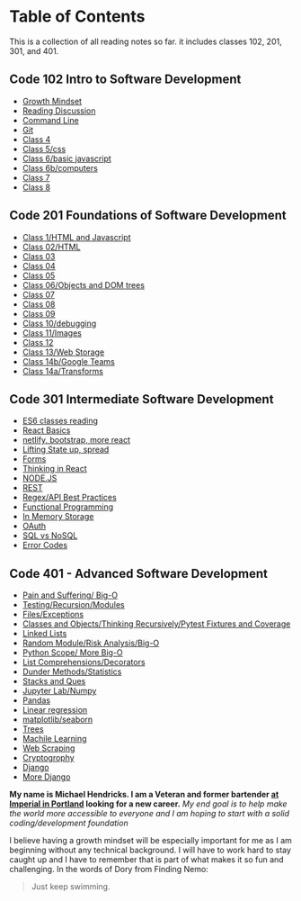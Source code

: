 
# Table of Contents

This is a collection of all reading notes so far. it includes classes 102, 201, 301, and 401.

## Code 102 Intro to Software Development

* [Growth Mindset](growth-mindset.md)
* [Reading Discussion](discussion.md)
* [Command Line](command-line.md)
* [Git](Class-3.md)
* [Class 4](Class-4.html)
* [Class 5/css](Class-5.html)
* [Class 6/basic javascript](Class-6.html)
* [Class 6b/computers](Class-6b.html)
* [Class 7](Class-7.md)
* [Class 8](Class-8.md)

## Code 201 Foundations of Software Development

* [Class 1/HTML and Javascript](class-01.md)
* [Class 02/HTML](class-02.md)
* [Class 03](class-03.md)
* [Class 04](class-04.md)
* [Class 05](class-05.md)
* [Class 06/Objects and DOM trees](class-06.md)
* [Class 07](class-07.md)
* [Class 08](class-08.md)
* [Class 09](class-09.md)
* [Class 10/debugging](class-10.md)
* [Class 11/Images](class-11.md)
* [Class 12](class-12.md)
* [Class 13/Web Storage](class-13.md)
* [Class 14b/Google Teams](class-14b.md)
* [Class 14a/Transforms](class-14a.md)

## Code 301 Intermediate Software Development

* [ES6 classes reading](reading-01.md)
* [React Basics](reading-class1.md)
* [netlify, bootstrap, more react](reading-02.md)
* [Lifting State up, spread](reading-03.md)
* [Forms](reading-04.md)
* [Thinking in React](reading-05.md)
* [NODE.JS](reading-06.md)
* [REST](reading-07.md)
* [Regex/API Best Practices](reading-08.md)
* [Functional Programming](reading-09.md)
* [In Memory Storage](reading-10.md)
* [OAuth](reading-11.md)
* [SQL vs NoSQL](reading-12.md)
* [Error Codes](reading-13.md)

## Code 401 - Advanced Software Development

* [Pain and Suffering/ Big-O](readingNotes-01.md)
* [Testing/Recursion/Modules](readingNotes-02.md)
* [Files/Exceptions](readingNotes-03.md)
* [Classes and Objects/Thinking Recursively/Pytest Fixtures and Coverage](readingNotes-04.md)
* [Linked Lists](readingNotes-05.md)
* [Random Module/Risk Analysis/Big-O](readingNotes-06.md)
* [Python Scope/ More Big-O](readingNotes-07.md)
* [List Comprehensions/Decorators](readingNotes-08.md)
* [Dunder Methods/Statistics](readingNotes-09.md)
* [Stacks and Ques](readingNotes-10.md)
* [Jupyter Lab/Numpy](readingNotes-11.md)
* [Pandas](readingNotes-12.md)
* [Linear regression](readingNotes-13.md)
* [matplotlib/seaborn](readingNotes-14.md)
* [Trees](readingNotes-15.md)
* [Machile Learning](readingNotes-16.md)
* [Web Scraping](readingNotes-17.md)
* [Cryptogrophy](readingNotes-18.md)
* [Django](readingNotes-26.md)
* [More Django](readingNotes-27.md)

**My name is Michael Hendricks. I am a Veteran and former bartender [at Imperial in Portland](https://pdx.eater.com/2020/9/29/21492980/imperial-the-crown-closing) looking for a new career.**
*My end goal is to help make the world more accessible to everyone and I am hoping to start with a solid coding/development foundation*

I believe having a growth mindset will be especially important for me as I am beginning without any technical background. I will have to work hard to stay caught up and I have to remember that is part of what makes it so fun and challenging.
In the  words of Dory from Finding Nemo:
>Just keep swimming.
